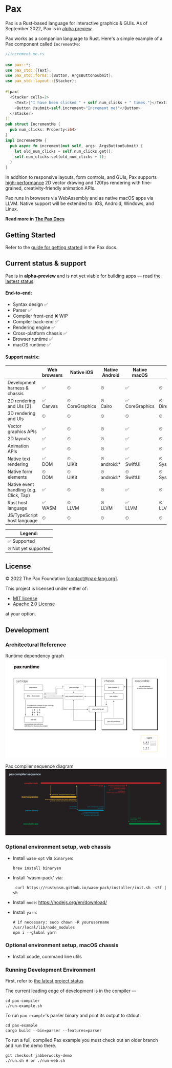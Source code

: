 # Pax

Pax is a Rust-based language for interactive graphics & GUIs. As of September 2022, Pax is in [alpha preview](https://docs.pax-lang.org/status-sept-2022.html).

Pax works as a companion language to Rust. Here's a simple example of a Pax component called `IncrementMe`:

```rust
//increment-me.rs

use pax::*;
use pax_std::{Text};
use pax_std::forms::{Button, ArgsButtonSubmit};
use pax_std::layout::{Stacker};

#[pax(
  <Stacker cells=2>
    <Text>{"I have been clicked " + self.num_clicks + " times."}</Text>
    <Button @submit=self.increment>"Increment me!"</Button>
  </Stacker>
)] 
pub struct IncrementMe {
  pub num_clicks: Property<i64>
}
impl IncrementMe {
  pub async fn increment(mut self, args: ArgsButtonSubmit) {
    let old_num_clicks = self.num_clicks.get();
    self.num_clicks.set(old_num_clicks + 1);
  }
}

```

In addition to responsive layouts, form controls, and GUIs, Pax supports [high-performance](https://docs.pax-lang.org/intro-goals-prior-art.html) 2D vector drawing and 120fps rendering with fine-grained, creativity-friendly animation APIs.

Pax runs in browsers via WebAssembly and as native macOS apps via LLVM. Native support will be extended to: iOS, Android, Windows, and Linux.


**Read more in [The Pax Docs](https://docs.pax-lang.org/)**


## Getting Started

Refer to the [guide for getting started](https://docs.pax-lang.org/start-creating-a-project.html) in the Pax docs.

## Current status & support

Pax is in **alpha-preview** and is not yet viable for building apps — read [the lastest status](https://docs.pax-lang.org/status-sept-2022.html).

#### End-to-end:
 - Syntax design  ✅
 - Parser  ✅
 - Compiler front-end ❌ WIP
 - Compiler back-end ✅
 - Rendering engine  ✅
 - Cross-platform chassis  ✅
 - Browser runtime  ✅
 - macOS runtime  ✅


#### Support matrix:

|                                         | Web browsers  | Native iOS          | Native Android    | Native macOS        | Native Windows              | Native Linux |
|-----------------------------------------|---------------|---------------------|-------------------|---------------------|-----------------------------|--------------|
| Development harness & chassis           | ✅             | ⏲                   | ⏲                 | ✅                   | ⏲                           | ⏲            |
| 2D rendering and UIs [2]                | ✅ <br/>Canvas | ⏲ <br/>CoreGraphics | ⏲ <br/>Cairo      | ✅ <br/>CoreGraphics | ⏲ <br/>Direct2D             | ⏲ <br/>Cairo |
| 3D rendering and UIs                    | ⏲             | ⏲                   | ⏲                 | ⏲                   | ⏲                           | ⏲            |
| Vector graphics APIs                    | ✅             | ⏲                   | ⏲                 | ✅                   | ⏲                           | ⏲            |
| 2D layouts                              | ✅             | ⏲                   | ⏲                 | ✅                   | ⏲                           | ⏲            |
| Animation APIs                          | ✅             | ⏲                   | ⏲                 | ✅                   | ⏲                           | ⏲            |
| Native text rendering                   | ✅ <br/>DOM    | ⏲ <br/>UIKit        | ⏲ <br/>android:\* | ✅ <br/>SwiftUI      | ⏲ <br/>System.Windows.Forms | ⏲ <br/>GTK   |
| Native form elements                    | ⏲ <br/>DOM    | ⏲ <br/>UIKit        | ⏲ <br/>android:\* | ⏲ <br/>SwiftUI      | ⏲ <br/>System.Windows.Forms | ⏲ <br/>GTK   |
| Native event handling (e.g. Click, Tap) | ✅             | ⏲                   | ⏲                 | ✅                   | ⏲                           | ⏲            |
| Rust host language                      | ✅ <br/>WASM   | ⏲ <br/>LLVM         | ⏲ <br/>LLVM       | ✅ <br/>LLVM         | ⏲ <br/>LLVM                 | ⏲ <br/>LLVM  |
| JS/TypeScript host language             | ⏲             | ⏲                   | ⏲                 | ⏲                   | ⏲                           | ⏲            |

| Legend:             |
|---------------------|
| ✅ Supported         |
| ⏲ Not yet supported |


## License

© 2022 The Pax Foundation [contact@pax-lang.org].

This project is licensed under either of:
- [MIT license](LICENSE-MIT)
- [Apache 2.0 License](LICENSE-APACHE)

at your option.

## Development

### Architectural Reference 

Runtime dependency graph
<img src="runtime-arch.png" />

Pax compiler sequence diagram
<img src="compiler-sequence.png" />

### Optional environment setup, web chassis

- Install `wasm-opt` via `binaryen`:
   ```shell
   brew install binaryen
   ```

- Install 'wasm-pack' via:
   ```shell
    curl https://rustwasm.github.io/wasm-pack/installer/init.sh -sSf | sh 
   ```

- Install `node`: https://nodejs.org/en/download/

- Install `yarn`:
   ```shell
  # if necessary: sudo chown -R yourusername /usr/local/lib/node_modules 
  npm i --global yarn
   ```

### Optional environment setup, macOS chassis

- Install xcode, command line utils

### Running Development Environment

First, refer to [the latest project status](https://docs.pax-lang.org/status-sept-2022.html)

The current leading edge of development is in the compiler —
```
cd pax-compiler
./run-example.sh
```

To run `pax-example`'s parser binary and print its output to stdout:
```
cd pax-example
cargo build --bin=parser --features=parser
```

To run a full, compiled Pax example you must check out an older branch and run the demo there.  
```
git checkout jabberwocky-demo
./run.sh # or ./run-web.sh
```

